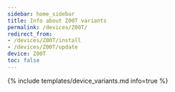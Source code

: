 ```yaml
---
sidebar: home_sidebar
title: Info about Z00T variants
permalink: /devices/Z00T/
redirect_from:
- /devices/Z00T/install
- /devices/Z00T/update
device: Z00T
toc: false
---
```

{% include templates/device_variants.md info=true %}
